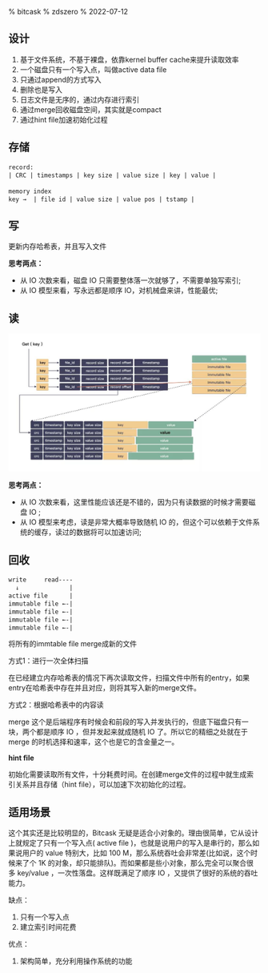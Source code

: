 % bitcask
% zdszero
% 2022-07-12

## 设计

1. 基于文件系统，不基于裸盘，依靠kernel buffer cache来提升读取效率
2. 一个磁盘只有一个写入点，叫做active data file
3. 只通过append的方式写入
4. 删除也是写入
5. 日志文件是无序的，通过内存进行索引
6. 通过merge回收磁盘空间，其实就是compact
7. 通过hint file加速初始化过程

## 存储

```
record:
| CRC | timestamps | key size | value size | key | value |

memory index
key →  | file id | value size | value pos | tstamp |
```

## 写

更新内存哈希表，并且写入文件

__思考两点：__

* 从 IO 次数来看，磁盘 IO 只需要整体落一次就够了，不需要单独写索引;
* 从 IO 模型来看，写永远都是顺序 IO，对机械盘来讲，性能最优;

## 读

![read](../../docs/images/image_2022-07-13-22-52-36.png)

__思考两点：__

* 从 IO 次数来看，这里性能应该还是不错的，因为只有读数据的时候才需要磁盘 IO ;
* 从 IO 模型来考虑，读是非常大概率导致随机 IO 的，但这个可以依赖于文件系统的缓存，读过的数据将可以加速访问;

## 回收

```
write     read----
  ↓              |
active file      |
immutable file ←-|
immutable file ←-|
immutable file ←-|
immutable file ←-|
```

将所有的immtable file merge成新的文件

方式1：进行一次全体扫描

在已经建立内存哈希表的情况下再次读取文件，扫描文件中所有的entry，如果entry在哈希表中存在并且对应，则将其写入新的merge文件。

方式2：根据哈希表中的内容读

merge 这个是后端程序有时候会和前段的写入并发执行的，但底下磁盘只有一块，两个都是顺序 IO ，但并发起来就成随机 IO 了。所以它的精细之处就在于 merge 的时机选择和速率，这个也是它的含金量之一。

__hint file__

初始化需要读取所有文件，十分耗费时间。在创建merge文件的过程中就生成索引关系并且存储（hint file），可以加速下次初始化的过程。

## 适用场景

这个其实还是比较明显的，Bitcask 无疑是适合小对象的。理由很简单，它从设计上就规定了只有一个写入点( active file )，也就是说用户的写入是串行的，那么如果说用户的 value 特别大，比如 100 M，那么系统吞吐会非常差(比如说，这个时候来了个 1K 的对象，却只能排队)。而如果都是些小对象，那么完全可以聚合很多 key/value ，一次性落盘。这样既满足了顺序 IO ，又提供了很好的系统的吞吐能力。

缺点：

1. 只有一个写入点
2. 建立索引时间花费

优点：

1. 架构简单，充分利用操作系统的功能
